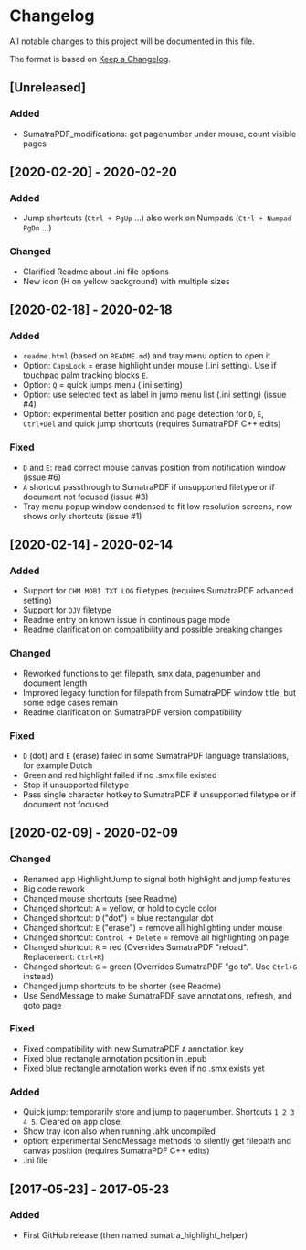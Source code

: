 # Changelog  
All notable changes to this project will be documented in this file.

The format is based on [Keep a Changelog](https://keepachangelog.com/).

## [Unreleased]
### Added
- SumatraPDF_modifications: get pagenumber under mouse, count visible pages

## [2020-02-20] - 2020-02-20
### Added
- Jump shortcuts (`Ctrl + PgUp` ...) also work on Numpads (`Ctrl + Numpad PgDn` ...)

### Changed
- Clarified Readme about .ini file options
- New icon (H on yellow background) with multiple sizes

## [2020-02-18] - 2020-02-18
### Added
- `readme.html` (based on `README.md`) and tray menu option to open it
- Option:  `CapsLock` = erase highlight under mouse (.ini setting). Use if touchpad palm tracking blocks `E`.
- Option: `Q` = quick jumps menu (.ini setting)
- Option: use selected text as label in jump menu list (.ini setting) (issue #4)
- Option: experimental better position and page detection for `D`, `E`, `Ctrl+Del` and quick jump shortcuts (requires SumatraPDF C++ edits)

### Fixed
- `D` and `E`: read correct mouse canvas position from notification window (issue #6)
- `A` shortcut passthrough to SumatraPDF if unsupported filetype or if document not focused (issue #3)
- Tray menu popup window condensed to fit low resolution screens, now shows only shortcuts (issue #1)

## [2020-02-14] - 2020-02-14
### Added
- Support for `CHM MOBI TXT LOG` filetypes (requires SumatraPDF advanced setting)
- Support for `DJV` filetype
- Readme entry on known issue in continous page mode
- Readme clarification on compatibility and possible breaking changes

### Changed
- Reworked functions to get filepath, smx data, pagenumber and document length
- Improved legacy function for filepath from SumatraPDF window title, but some edge cases remain
- Readme clarification on SumatraPDF version compatibility

### Fixed
- `D` (dot) and `E` (erase) failed in some SumatraPDF language translations, for example Dutch
- Green and red highlight failed if no .smx file existed
- Stop if unsupported filetype
- Pass single character hotkey to SumatraPDF if unsupported filetype or if document not focused

## [2020-02-09] - 2020-02-09
### Changed
- Renamed app HighlightJump to signal both highlight and jump features
- Big code rework
- Changed mouse shortcuts (see Readme)
- Changed shortcut: `A` = yellow, or hold to cycle color
- Changed shortcut: `D` ("dot") = blue rectangular dot
- Changed shortcut: `E` ("erase") = remove all highlighting under mouse
- Changed shortcut: `Control + Delete` = remove all highlighting on page
- Changed shortcut: `R` = red (Overrides SumatraPDF "reload". Replacement: `Ctrl+R`)
- Changed shortcut: `G` = green (Overrides SumatraPDF "go to". Use `Ctrl+G` instead)
- Changed jump shortcuts to be shorter (see Readme)
- Use SendMessage to make SumatraPDF save annotations, refresh, and goto page

### Fixed
- Fixed compatibility with new SumatraPDF `A` annotation key
- Fixed blue rectangle annotation position in .epub
- Fixed blue rectangle annotation works even if no .smx exists yet

### Added
- Quick jump: temporarily store and jump to pagenumber. Shortcuts `1 2 3 4 5`. Cleared on app close.
- Show tray icon also when running .ahk uncompiled
- option: experimental SendMessage methods to silently get filepath and canvas position (requires SumatraPDF C++ edits)
- .ini file

## [2017-05-23] - 2017-05-23
### Added
- First GitHub release (then named sumatra_highlight_helper)
